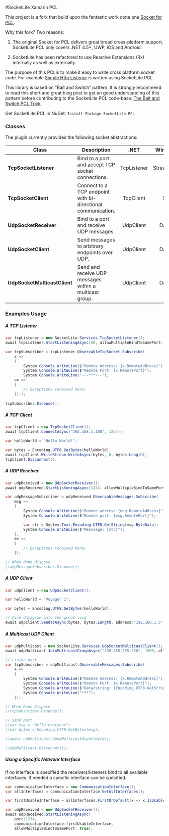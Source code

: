 #SocketLite Xamarin PCL

This project is a fork that build upon the fantastic work done one [Socket for PCL](https://github.com/rdavisau/sockets-for-pcl). 

Why this fork? Two reasons:

 1. The original Socket for PCL delivers great broad cross-platform
    support. SocketLite PCL only covers .NET 4.5+, UWP, iOS and Android.
    
 2. SocketLite has been refactored to use Reactive Extensions (Rx)
    internally as well as externally.

The purpose of this PCLis to make it easy to write cross platform socket code. For example [Simple Http Listener](https://github.com/1iveowl/Simple-Http-Listener-PCL) is written using SocketLite.PCL

This library is based on "Bait and Switch" pattern. It is strongly recommend to read this short and great blog post to get an good understanding of this pattern before contributing to the SocketLite PCL code-base: [The Bait and Switch PCL Trick](http://log.paulbetts.org/the-bait-and-switch-pcl-trick/)

Get SocketLite.PCL in NuGet: ````Install-Package SocketLite.PCL````

### Classes
The plugin currently provides the following socket abstractions:

Class|Description|.NET|Windows 10 / UWP
-----|-----------|:--------------:|:---------------:
**TcpSocketListener** | Bind to a port and accept TCP socket connections. | TcpListener | StreamSocketListener 
**TcpSocketClient** | Connect to a TCP endpoint with bi-directional communication. | TcpClient | StreamSocket
**UdpSocketReceiver** | Bind to a port and receive UDP messages. | UdpClient | DatagramSocket
**UdpSocketClient** | Send messages to arbitrary endpoints over UDP. | UdpClient | DatagramSocket
**UdpSocketMulticastClient** | Send and receive UDP messages within a multicast group. | UdpClient | DatagramSocket


### Examples Usage

##### A TCP Listener
```cs
var tcpListener = new SocketLite.Services.TcpSocketListener();
await tcpListener.StartListeningAsync(80, allowMultipleBindToSamePort: true);

var tcpSubscriber = tcpListener.ObservableTcpSocket.Subscribe(
	x =>
	{
	    System.Console.WriteLine($"Remote Address: {x.RemoteAddress}");
        System.Console.WriteLine($"Remote Port: {x.RemotePort}");
        System.Console.WriteLine("---***---");
	ex =>
    {
	    // Exceptions received here;
    }););
	
tcpSubscriber.Dispose();
```


##### A TCP Client
```cs
var tcpClient = new TcpSocketClient();
await tcpClient.ConnectAsync("192.168.1.100", 1234);

var helloWorld = "Hello World!";

var bytes = Encoding.UTF8.GetBytes(helloWorld);
await tcpClient.WriteStream.WriteAsync(bytes, 0, bytes.Length);
tcpClient.Disconnect();
```

    
##### A UDP Receiver
```cs
var udpReceived = new UdpSocketReceiver();
await udpReceived.StartListeningAsync(1234, allowMultipleBindToSamePort: true);

var udpMessageSubscriber = udpReceived.ObservableMessages.Subscribe(
    msg =>
    {
        System.Console.WriteLine($"Remote adrres: {msg.RemoteAddress}");
        System.Console.WriteLine($"Remote port: {msg.RemotePort}");

        var str = System.Text.Encoding.UTF8.GetString(msg.ByteData);
        System.Console.WriteLine($"Messsage: {str}");
    },
    ex =>
    {
        // Exceptions received here;
    });

// When done dispose
//udpMessageSubscriber.Dispose();
```

##### A UDP Client
```cs
var udpClient = new UdpSocketClient();

var helloWorld = "Voyager 1";

var bytes = Encoding.UTF8.GetBytes(helloWorld);

// Fire datagram into the great void
await udpClient.SendToAsync(bytes, bytes.Length, address:"192.168.1.5", port:1234);
```

##### A Multicast UDP Client
```cs
var udpMulticast = new SocketLite.Services.UdpSocketMulticastClient();
await udpMulticast.JoinMulticastGroupAsync("239.255.255.250", 1900, allowMultipleBindToSamePort:true); //Listen for UPnP activity on local network.

// Listen part
var tcpSubscriber = udpMulticast.ObservableMessages.Subscribe(
    x =>
    {
        System.Console.WriteLine($"Remote Address: {x.RemoteAddress}");
        System.Console.WriteLine($"Remote Port: {x.RemotePort}");
        System.Console.WriteLine($"Data/string: {Encoding.UTF8.GetString(x.ByteData)}");
        System.Console.WriteLine("***");
    });

// When Done Dispose
//tcpSubscriber.Dispose();

// Send part
//var msg = "Hello everyone";
//var bytes = Encoding.UTF8.GetBytes(msg);

//await udpMulticast.SendMulticastAsync(bytes);

//udpMulticast.Disconnect();
```
##### Using a Specific Network Interface
If no interface is specified the receivers/listeners bind to all available interfaces. If needed a specific interface can be specified.

```cs
var communicationInterface = new CommunicationInterface();
var allInterfaces = communicationInterface.GetAllInterfaces();

var firstUsableInterface = allInterfaces.FirstOrDefault(x => x.IsUsable);

var udpReceived = new UdpSocketReceiver();
await udpReceived.StartListeningAsync(
    port:1234, 
    communicationInterface:firstUsableInterface, 
    allowMultipleBindToSamePort: true);

```

